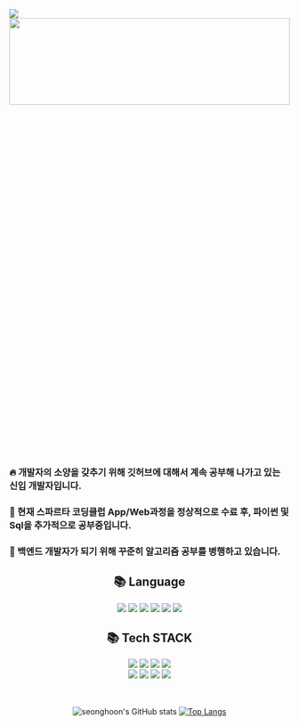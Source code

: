 <img src="https://capsule-render.vercel.app/api?type=waving&color=auto&height=300&section=header&text=Welcome!%20SeongHoon&animation=scaleIn&fontSize=60" />

<div align=center>
<img src="https://user-images.githubusercontent.com/112906459/190106804-52e5fcb7-1a44-4259-ab45-3b74d9f8df87.jpg" width="100%" height="20%">
</div>


**<h3>:fire: 개발자의 소양을 갖추기 위해 깃허브에 대해서 계속 공부해 나가고 있는 신입 개발자입니다.</h3>** 

**<h3>:peach: 현재 스파르타 코딩클럽 App/Web과정을 정상적으로 수료 후, 파이썬 및 Sql을 추가적으로 공부중입니다.</h3>**

**<h3>:balloon: 백엔드 개발자가 되기 위해 꾸준히 알고리즘 공부를 병행하고 있습니다.</h3>** 


<div align=center><h2>📚 Language</h2></div>
 <div align=center>   

  <img src="https://img.shields.io/badge/java-5468FF?style=for-the-badge&logo=java&logoColor=white"> 
  <img src="https://img.shields.io/badge/python-3776AB?style=for-the-badge&logo=python&logoColor=white"> 
  <img src="https://img.shields.io/badge/C-FFD900?style=for-the-badge&logo=python&logoColor=white">
  <img src="https://img.shields.io/badge/html5-E34F26?style=for-the-badge&logo=html5&logoColor=white"> 
  <img src="https://img.shields.io/badge/css-1572B6?style=for-the-badge&logo=css3&logoColor=white">
  <img src="https://img.shields.io/badge/javascript-F7DF1E?style=for-the-badge&logo=javascript&logoColor=black">
 
<div align=center><h2>📚 Tech STACK</h2></div>
<div align=center>   
  <img src="https://img.shields.io/badge/jquery-0769AD?style=for-the-badge&logo=jquery&logoColor=white">  
  <img src="https://img.shields.io/badge/mysql-4479A1?style=for-the-badge&logo=mysql&logoColor=white"> 
  <img src="https://img.shields.io/badge/mongoDB-47A248?style=for-the-badge&logo=MongoDB&logoColor=white">
  <img src="https://img.shields.io/badge/firebase-FFCA28?style=for-the-badge&logo=firebase&logoColor=white">
  <br>
  <img src="https://img.shields.io/badge/react native-61DAFB?style=for-the-badge&logo=react&logoColor=black"> 
  <img src="https://img.shields.io/badge/flask-000000?style=for-the-badge&logo=flask&logoColor=white">
  <img src="https://img.shields.io/badge/bootstrap-7952B3?style=for-the-badge&logo=bootstrap&logoColor=white">  
  <img src="https://img.shields.io/badge/github-F05032?style=for-the-badge&logo=github&logoColor=white">
  <br>
</div>
<br>
<br>

![seonghoon's GitHub stats](https://github-readme-stats.vercel.app/api?username=seonghoon0515&show_icons=true&theme=merko)
 [![Top Langs](https://github-readme-stats.vercel.app/api/top-langs/?username=seonghoon0515)](https://github.com/seonghoon0515/github-readme-stats)



